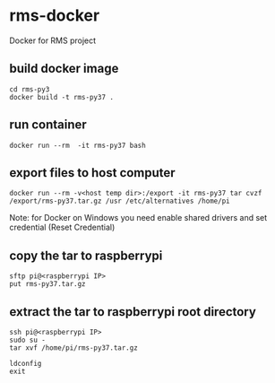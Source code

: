 # rms-docker
Docker for RMS project

## build docker image
```
cd rms-py3
docker build -t rms-py37 .
```

## run container 
```
docker run --rm  -it rms-py37 bash
```

## export files to host computer 
```
docker run --rm -v<host temp dir>:/export -it rms-py37 tar cvzf /export/rms-py37.tar.gz /usr /etc/alternatives /home/pi

```
Note: for Docker on Windows you need enable shared drivers and set credential (Reset Credential)
## copy the tar to raspberrypi
```
sftp pi@<raspberrypi IP>
put rms-py37.tar.gz 
```

## extract the tar to raspberrypi root directory
```
ssh pi@<raspberrypi IP>
sudo su -
tar xvf /home/pi/rms-py37.tar.gz

ldconfig
exit
```

